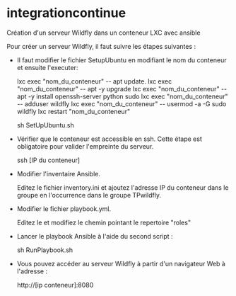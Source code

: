 # integrationcontinue

Création d'un serveur Wildfly dans un conteneur LXC avec ansible

Pour créer un serveur Wildfly, il faut suivre les étapes suivantes :

- Il faut modifier le fichier SetupUbuntu en modifiant le nom du conteneur et ensuite l'executer:

  lxc exec "nom_du_conteneur" -- apt update.
  lxc exec "nom_du_conteneur" -- apt -y upgrade
  lxc exec "nom_du_conteneur" -- apt -y install openssh-server python sudo
  lxc exec "nom_du_conteneur" -- adduser wildfly
  lxc exec "nom_du_conteneur" -- usermod -a -G sudo wildfly
  lxc restart "nom_du_conteneur"
  
  sh SetUpUbuntu.sh

- Vérifier que le conteneur est accessible en ssh. Cette étape est obligatoire pour valider l'empreinte du serveur.

  ssh [IP du conteneur]
  
- Modifier l'inventaire Ansible. 

  Editez le fichier inventory.ini et ajoutez l'adresse IP du conteneur dans le groupe en l'occurrence dans le groupe TPwildfly.
  
- Modifier le fichier playbook.yml.

  Editez le et modifiez le chemin pointant le repertoire "roles"
  
- Lancer le playbook Ansible à l'aide du second script :

  sh RunPlaybook.sh
  
 - Vous pouvez accéder au serveur Wildfly à partir d'un navigateur Web à l'adresse :
 
   http://[ip conteneur]:8080

